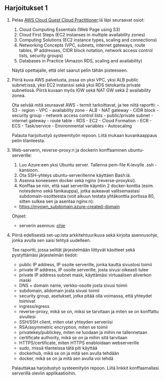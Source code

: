 ## Harjoitukset 1

1. Pelaa [AWS Cloud Quest Cloud Practitioner](https://cloudquest.skillbuilder.aws/):iä läpi seuraavat osiot:

    1. Cloud Computing Essentials (Web Page using S3)
    2. Cloud First Steps (EC2 instanses in multiple availability zones)
    3. Computing Solutions (EC2 instance types, scaling and connections)
    4. Networking Concepts (VPC, subnets, internet gateways, route tables, IP addresses, CIDR block notation, network access control lists, security groups)
    5. Databases in Practice (Amazon RDS, scaling and availability)

    Näytä opettajalle, että olet saanut pelin tähän pisteeseen.

2.  Piirrä kuva AWS palvelusta, jossa on yksi VPC, yksi ALB public subnet:issä, yksi EC2 instanssi sekä yksi RDS tietokanta private     subnetissä. Piirrä kuvaan myös IGW sekä NAT GW sekä 2 availability zonea.

    Ota selvää mitä seuraavat AWS - termit tarkoittavat, ja tee niitä raportti: 
        - S3
        - region
        - VPC
        - availability zone
        - ALB
        - NAT gateway
        - CIDR block
        - security group
        - network access control lists
        - public/private subnet
        - internet gateway
        - route table
        - RDS 
        - EC2
        - Cloud Formation
        - ECR
        - ECS
        - Task/service
        - Environmental variables
        - Autoscaling

    Palauta harjoitustyö systeemityön repoon. Liitä mukaan kuvankaappaus pelin tilanteesta.

3. Web-serverin, reverse-proxy:n ja dockerin konffaaminen ubuntu-serverille:

    1. Luo Azure:een yksi Ubuntu server. Tallenna pem-file K-levylle .ssh - kansioon. 
    2. Ota SSH-yhteys ubuntu-serverillenne käyttäen Bash:iä. 
    3. Asenna koneeseen docker sekä nginx (reverse-proxyksi). 
    4. Konffaa se niin, että saat serverille käyntiin 2 docker-konttia (esim. notesdemo sekä fanikauppa), jotka aukeavat valitsemastasi subdomain-osoitteesta (voit alkuun testata yhtäkonttia portissa 80, sitten sulkea sen ja asentaa nginx:n):

    - https://myown_subdomain.azure-created-domain

    Ohjeet:
    - serverin asennus: [ohje](https://otredu.github.io/devops/azure_setup.html) 

4. Piirrä edellisestä set-up:ista arkkitehtuurikuva sekä kirjoita asennusohje, jonka avulla sen saisi tehtyä uudelleen. 

    Tee raportti, jossa selität järjestelmään liittyvät käsitteet sekä pystyttämäsi järjestelmän tiedot:

    - public IP address, IP osoite serverille, jonka kautta sivustosi toimii
    - private IP address, IP osoite serverille, josta sivusi oikeasti tulee
    - private IP address subnet mask, käyttämäsi virtuaalisen aliverkon maski
    - DNS + domain name, verkko-osoite josta sivusi toimii
    - subdomain, alidomain josta sivusi toimii
    - security group, asetukset, jotka pitää olla voimassa, että yhteydet toimivat
    - ingress/egress
    - reverse-proxy, mikä se on, miksi se tarvitaan ja miten se on konffattu sivullesi
    - SSH/SSH client, miten otat yhteyden serveriisi
    - RSA/asymmetric encryption, miten se toimii 
    - privatekey/publickey, miten ne luodaan ja mihin ne tallennetaan
    - certificate authority, mikä se on ja mihin sitä tarvitaan
    - HTTPS/certificate, miten HTTPS enabloidaan webserverille
    - sudo, missä tilanteissa tätä piti käyttää
    - dockerhub, mikä se on ja mitä sen avulla tehdään
    - docker, mikä se on ja mitä sen avulla voi tehdä
     
    Palauttakaa harjoitustyö systeemityön repoon. Liitä linkkit konffaamallasi serverillä oleviin applikaatioihin.
